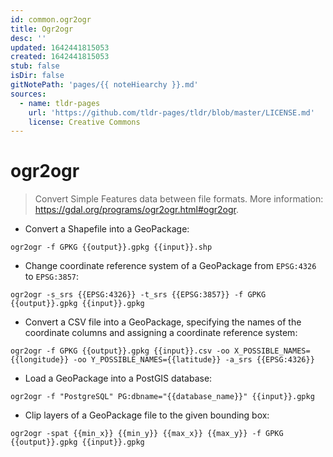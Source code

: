 ```yaml
---
id: common.ogr2ogr
title: Ogr2ogr
desc: ''
updated: 1642441815053
created: 1642441815053
stub: false
isDir: false
gitNotePath: 'pages/{{ noteHiearchy }}.md'
sources:
  - name: tldr-pages
    url: 'https://github.com/tldr-pages/tldr/blob/master/LICENSE.md'
    license: Creative Commons
---
```

# ogr2ogr

> Convert Simple Features data between file formats.
> More information: <https://gdal.org/programs/ogr2ogr.html#ogr2ogr>.

- Convert a Shapefile into a GeoPackage:

`ogr2ogr -f GPKG {{output}}.gpkg {{input}}.shp`

- Change coordinate reference system of a GeoPackage from `EPSG:4326` to `EPSG:3857`:

`ogr2ogr -s_srs {{EPSG:4326}} -t_srs {{EPSG:3857}} -f GPKG {{output}}.gpkg {{input}}.gpkg`

- Convert a CSV file into a GeoPackage, specifying the names of the coordinate columns and assigning a coordinate reference system:

`ogr2ogr -f GPKG {{output}}.gpkg {{input}}.csv -oo X_POSSIBLE_NAMES={{longitude}} -oo Y_POSSIBLE_NAMES={{latitude}} -a_srs {{EPSG:4326}}`

- Load a GeoPackage into a PostGIS database:

`ogr2ogr -f "PostgreSQL" PG:dbname="{{database_name}}" {{input}}.gpkg`

- Clip layers of a GeoPackage file to the given bounding box:

`ogr2ogr -spat {{min_x}} {{min_y}} {{max_x}} {{max_y}} -f GPKG {{output}}.gpkg {{input}}.gpkg`

